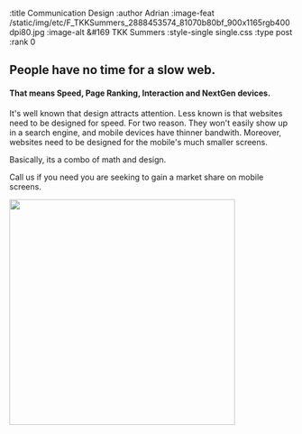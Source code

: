 :title Communication Design
:author Adrian
:image-feat /static/img/etc/F_TKKSummers_2888453574_81070b80bf_900x1165rgb400dpi80.jpg
:image-alt &#169 TKK Summers
:style-single single.css
:type post
:rank 0

<h2>People have no time for a slow web.</h2>
<h4>That means Speed, Page Ranking, Interaction and NextGen devices.</h4>

<p>It's well known that design attracts attention. Less known is that websites need to be designed for speed. For two reason. They won't easily show up in a search engine, and mobile devices have thinner bandwith. Moreover, websites need to be designed for the mobile's much smaller screens.</p>
<p>Basically, its a combo of math and design.</p>
<p>Call us if you need you are seeking to gain a market share on mobile screens.</p>
<p><img src="/static/img/etc/NYT_Screen-1000x763rgb72dpi.jpg" alt="" width="400" /></p>


<!--
<p>NewYork-Tokyo, known as NYT is a company that puts on monthly cultural events in New York, bringing the best of Japan to the West, whether fashion, film or robots.</p>
<p>The NYT site enjoyed a large audience in the 2005-era but competition in the world of blogging at least halved their numbers. We determined that, all other things aside, the problem was speed. Their site failed to show up in Google and Bing, unless precise search terms were used. Organic search terms never revealed their site. Basically, the outcome of such poor Page Ranking is that a firm's customer base cannot grow by way of the Internet. That's devastating for a web-oriented firm.</p>
<p>Their site clocked in at over 16 seconds for a number of reasons, design, poor code and poor hosting service. We moved their site to a Cloud Server, clipped the unnecessary large images, pruned the poor PHP code, added Google's mod_pagespeed to their new server; and we got it humming to less than 4 seconds. Now that's a radical speed difference.</p>

<p>We can do that same for you, if you're having trouble attracting and keeping clients with your current Web design and system.</p>
-->
